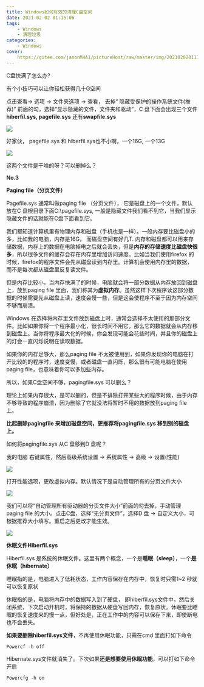 ```yaml
---
title: Windows如何有效的清理C盘空间
date: 2021-02-02 01:15:06
tags:
	- Windows
	- 清理垃圾
categories:
	- Windows
cover:
	https://gitee.com/jasonM4A1/pictureHost/raw/master/img/20210202011708.jpg
---
```


C盘快满了怎么办?

有个小技巧可以让你轻松获得几十G空间

点击查看-> 选项 -> 文件夹选项 -> 查看， 去掉“ 隐藏受保护的操作系统文件(推荐)” 前面的勾，选择“显示隐藏的文件，文件夹和驱动”，C 盘下面会出现三个文件**hiberfil.sys, pagefile.sys** 还有**swapfile.sys**

![](https://gitee.com/jasonM4A1/pictureHost/raw/master/img/20210202011849.png)

好家伙， pagefile.sys 和 hiberfil.sys也不小啊，一个16G, 一个13G

![](https://gitee.com/jasonM4A1/pictureHost/raw/master/img/20210202011912.png)

这两个文件是干啥的呀？可以删掉么？

**No.3**

**Paging file（分页文件）**

Pagefile.sys 通常叫做paging file （分页文件）， 它是磁盘上的一个文件，默认放在C 盘根目录下面C:\pagefile.sys, 一般是隐藏文件我们看不到它，当我们显示隐藏文件的话就能在C盘下面看到它。

我们都知道计算机里有物理内存和磁盘（手机也是一样）。一般内存要比磁盘小的多，比如我的电脑，内存是16G， 而磁盘空间有好几T. 内存和磁盘都可以用来存储数据，内存上的数据在电脑掉电之后就会丢失，但是**内存的存储速度比磁盘快很多**，所以很多文件的缓存会存在内存里增加访问速度。比如当我们使用firefox 的时候，firefox的程序文件会先从磁盘读到内存里。计算机会使用内存里的数据，而不是每次都从磁盘里反复读文件。

但是内存比较小，当内存快满了的时候，电脑就会将一部分数据从内存放回到磁盘上，放到paging file 里面，我们称其为**虚拟内存**。虽然这样下次程序读这部分数据的时候需要先从磁盘上读，速度会慢一些，但是这会使程序不至于因为内存空间不够而崩溃。

Windows 在选择将内存里文件放到磁盘上时，通常会选择不太使用的那部分文件。比如如果你将一个程序最小化，很长时间不用它，那么它的数据就会从内存移到磁盘上。当你将程序最大化的时候，你会发现可能会花些时间，并且你的磁盘上的灯会一直闪烁说明在读取数据。

如果你的内存足够大，那么paging file 不太被使用到，如果你发现你的电脑在打开比较的的程序时，速度变慢，或者磁盘一直闪烁，那么很有可能电脑在使用paging file，也意味着你可以多加些内存。

所以，如果C盘空间不够，pagingfile.sys 可以删么？

理论上如果内存很大，是可以删的，但是不排除打开某些大的程序时候，由于内存不够导致的程序崩溃，因为删除了它就没法将暂时不用的数据放到paging file 上。

**比起删除pagingfile 来增加磁盘空间，更推荐将pagingfile.sys 移到别的磁盘上。**

如何将pagingfile.sys 从C 盘移到D 盘呢？

我的电脑 右键属性，然后高级系统设置 -> 系统属性 -> 高级 -> 设置(性能)

![](https://gitee.com/jasonM4A1/pictureHost/raw/master/img/20210202011946.png)

打开性能选项，更改虚拟内存。默认情况下是自动管理所有的分页文件大小

![](https://gitee.com/jasonM4A1/pictureHost/raw/master/img/20210202012002.png)

我们可以将“自动管理所有驱动器的分页文件大小”前面的勾去掉，手动管理paging file 的大小。点击C盘，选择“无分页文件”，选择D 盘 -> 自定义大小，可根据推荐大小填写。重启之后更改才能生效。

![](https://gitee.com/jasonM4A1/pictureHost/raw/master/img/20210202012021.png)

**休眠文件Hiberfil.sys**

Hiberfil.sys 是系统的休眠文件。这里有两个概念，一个是**睡眠（sleep）**，一个**是休眠（hibernate）**

睡眠指的是，电脑进入了低耗状态，工作内容保存在内存中，恢复时只需1~2 秒就可以恢复原状

休眠指的是，电脑将内存中的数据写入到了硬盘， 即hiberfil.sys文件中，然后关闭系统，下次启动开机时，将保持的数据从硬盘写回内存，恢复原状。休眠要比睡眠的恢复速度来的慢一点，但好处是，正在工作中的内容可以保存下来，即使断电也不会丢失。

**如果要删除hiberfil.sys文件**，不再使用休眠功能，只需在cmd 里面打如下命令

```
Powercf -h off
```

Hibernate.sys文件就消失了。下次如果**还是想要使用休眠功能**，可以打如下命令开启

```
Powercfg -h on
```